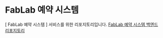 # FabLab 예약 시스템
[ FabLab 예약 시스템 ] 서비스를 위한 리포지토리입니다.
[FabLab 예약 시스템 백엔드 리포지토리](https://github.com/Vactor0911/fablab-booking-system-server)
